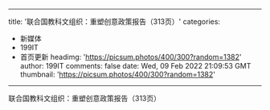 
---
title: '联合国教科文组织：重塑创意政策报告（313页）'
categories: 
 - 新媒体
 - 199IT
 - 首页更新
headimg: 'https://picsum.photos/400/300?random=1382'
author: 199IT
comments: false
date: Wed, 09 Feb 2022 21:09:53 GMT
thumbnail: 'https://picsum.photos/400/300?random=1382'
---

<div>   
联合国教科文组织：重塑创意政策报告（313页）  
</div>
            